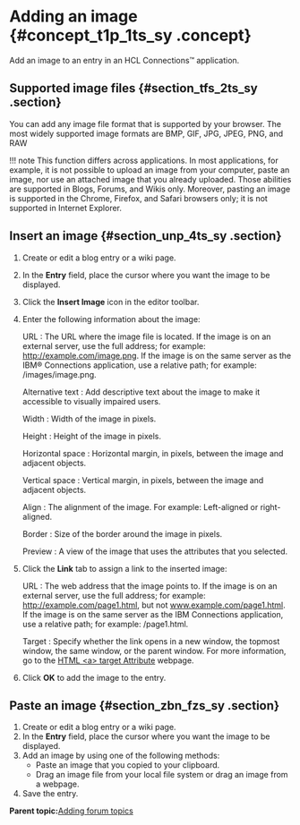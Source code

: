# Adding an image {#concept_t1p_1ts_sy .concept}

Add an image to an entry in an HCL Connections™ application.

## Supported image files {#section_tfs_2ts_sy .section}

You can add any image file format that is supported by your browser. The most widely supported image formats are BMP, GIF, JPG, JPEG, PNG, and RAW

!!! note
    This function differs across applications. In most applications, for example, it is not possible to upload an image from your computer, paste an image, nor use an attached image that you already uploaded. Those abilities are supported in Blogs, Forums, and Wikis only. Moreover, pasting an image is supported in the Chrome, Firefox, and Safari browsers only; it is not supported in Internet Explorer.

## Insert an image {#section_unp_4ts_sy .section}

1.  Create or edit a blog entry or a wiki page.
2.  In the **Entry** field, place the cursor where you want the image to be displayed.
3.  Click the **Insert Image** icon in the editor toolbar.
4.  Enter the following information about the image:

    URL
    :   The URL where the image file is located. If the image is on an external server, use the full address; for example: http://example.com/image.png. If the image is on the same server as the IBM® Connections application, use a relative path; for example: /images/image.png.

    Alternative text
    :   Add descriptive text about the image to make it accessible to visually impaired users.

    Width
    :   Width of the image in pixels.

    Height
    :   Height of the image in pixels.

    Horizontal space
    :   Horizontal margin, in pixels, between the image and adjacent objects.

    Vertical space
    :   Vertical margin, in pixels, between the image and adjacent objects.

    Align
    :   The alignment of the image. For example: Left-aligned or right-aligned.

    Border
    :   Size of the border around the image in pixels.

    Preview
    :   A view of the image that uses the attributes that you selected.

5.  Click the **Link** tab to assign a link to the inserted image:

    URL
    :   The web address that the image points to. If the image is on an external server, use the full address; for example: http://example.com/page1.html, but not www.example.com/page1.html. If the image is on the same server as the IBM Connections application, use a relative path; for example: /page1.html.

    Target
    :   Specify whether the link opens in a new window, the topmost window, the same window, or the parent window. For more information, go to the [HTML <a\> target Attribute](http://www.w3schools.com/tags/att_a_target.asp) webpage.

6.  Click **OK** to add the image to the entry.

## Paste an image {#section_zbn_fzs_sy .section}

1.  Create or edit a blog entry or a wiki page.
2.  In the **Entry** field, place the cursor where you want the image to be displayed.
3.  Add an image by using one of the following methods:
    -   Paste an image that you copied to your clipboard.
    -   Drag an image file from your local file system or drag an image from a webpage.
4.  Save the entry.

**Parent topic:**[Adding forum topics](../forums/t_forums_add_topic.md)

